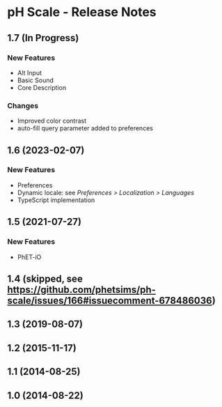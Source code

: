 # pH Scale - Release Notes
<!-- 
Instructions:
* Replace {{SIM_TITLE}} with the simulation title.
* Replace {{VERSION}} with the version number, in MAJOR.MINOR format, e.g. "1.2".
* For a published version, replace {{PUBLICATION_DATE}} with the publication date, in year-month-day format, e.g. "2025-05-16".
* For a version that has not been published yet, replace {{PUBLICATION_DATE}} with "in progress".
* For a 1.0 release, only the 1.0 heading and date is needed. This includes ports of legacy sims.
* Developer and designer should collaborate on what to include for any release beyond 1.0. 
* For each new version, add a section to the top of these release notes - reverse chronological order, with the most-recent version at the top.

For an exemplar, see https://github.com/phetsims/balancing-chemical-equations/blob/main/doc/release-notes.md
-->

<!-- 
## {{VERSION}} ({{PUBLICATION_DATE}})

### New Features
* Describe a new feature.
* 

### Bug Fixes
* Describe a bug fix.
* 

### Other Changes
* Describe a change.
* ⚠️ Use this icon for a change that is breaking, removes a feature, etc. 
*
-->
## 1.7 (In Progress)

### New Features
* Alt Input
* Basic Sound
* Core Description

### Changes
* Improved color contrast
* auto-fill query parameter added to preferences
  
## 1.6 (2023-02-07)

### New Features
* Preferences
* Dynamic locale: see _Preferences > Localization > Languages_
* TypeScript implementation

## 1.5 (2021-07-27)

### New Features
* PhET-iO

## 1.4 (skipped, see https://github.com/phetsims/ph-scale/issues/166#issuecomment-678486036)

## 1.3 (2019-08-07)

## 1.2 (2015-11-17)

## 1.1 (2014-08-25)

## 1.0 (2014-08-22)
